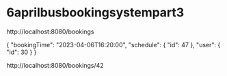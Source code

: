 # 6aprilbusbookingsystempart3


http://localhost:8080/bookings

{
    "bookingTime": "2023-04-06T16:20:00",
    "schedule": {
        "id": 47
    },
    "user": {
        "id": 30
    }
}


http://localhost:8080/bookings/42
